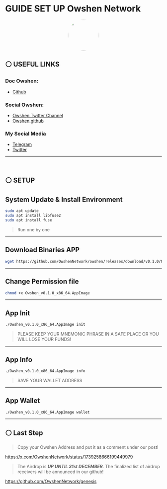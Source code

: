 # GUIDE SET UP Owshen Network

<p align="center">
  <img style="margin: auto; height: 100px; border-radius: 50%;" src="https://pbs.twimg.com/profile_images/1739306503574540288/FCXbjxlv_400x400.jpg">
</p>

## ⚪ USEFUL LINKS
### Doc Owshen:
 * [Github](https://github.com/OwshenNetwork/genesis)

### Social Owshen:
* [Owshen Twitter Channel](https://twitter.com/OwshenNetwork)
* [Owshen github](https://github.com/OwshenNetwork)

### My Social Media
* [Telegram](https://t.me/kangsc78)
* [Twitter](https://twitter.com/kangsc78)

_____________
<br>

## ⚪ SETUP
## System Update & Install Environment
```bash
sudo apt update
sudo apt install libfuse2
sudo apt install fuse
```
> Run one by one
_____________

## Download Binaries APP
```bash
wget https://github.com/OwshenNetwork/owshen/releases/download/v0.1.0/Owshen_v0.1.0_x86_64.AppImage
```
_____________

## Change Permission file
```bash
chmod +x Owshen_v0.1.0_x86_64.AppImage
```
_____________

## App Init
```bash
./Owshen_v0.1.0_x86_64.AppImage init
```
> PLEASE KEEP YOUR MNEMONIC PHRASE IN A SAFE PLACE OR YOU WILL LOSE YOUR FUNDS!
_____________

## App Info
```bash
./Owshen_v0.1.0_x86_64.AppImage info
```
> SAVE YOUR WALLET ADDRESS
_____________

## App Wallet
```bash
./Owshen_v0.1.0_x86_64.AppImage wallet
```
_____________

## ⚪ Last Step
> Copy your Owshen Address and put it as a comment under our post!

https://x.com/OwshenNetwork/status/1739258666199449979

> The Airdrop is ***UP UNTIL 31st DECEMBER***. The finalized list of airdrop receivers will be announced in our github!

https://github.com/OwshenNetwork/genesis